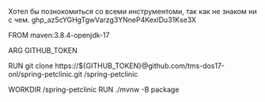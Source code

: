 Хотел бы познокомиться со всеми инструментоми, так как не знаком ни с чем.
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

FROM maven:3.8.4-openjdk-17

ARG GITHUB_TOKEN

RUN git clone https://${GITHUB_TOKEN}@github.com/tms-dos17-onl/spring-petclinic.git /spring-petclinic

WORKDIR /spring-petclinic
RUN ./mvnw -B package
